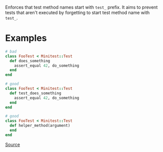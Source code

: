 
Enforces that test method names start with `test_` prefix.
It aims to prevent tests that aren't executed by forgetting to start test method name with `test_`.

# Examples

```ruby
# bad
class FooTest < Minitest::Test
  def does_something
    assert_equal 42, do_something
  end
end

# good
class FooTest < Minitest::Test
  def test_does_something
    assert_equal 42, do_something
  end
end

# good
class FooTest < Minitest::Test
  def helper_method(argument)
  end
end
```

[Source](http://www.rubydoc.info/gems/rubocop/RuboCop/Cop/Minitest/TestMethodName)